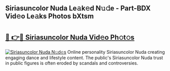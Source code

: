 ## Siriasuncolor Nuda Le𝚊k𝚎d N𝚞𝚍e - Part-BDX Vid𝚎o Le𝚊ks Photos bXtsm

# <h2><a href="http://fbbsqv2.evod.top/?m=Siriasuncolor+Nuda">🔗 👉🔴 Siriasuncolor Nuda Vid𝚎o Ph𝚘t𝚘s</a></h2>

[![Siriasuncolor Nuda N𝚞d𝚎s](https://i.imgur.com/8V9OHl7.gif)](http://fbbsqv2.evod.top/?m=Siriasuncolor+Nuda)
Online personality Siriasuncolor Nuda creating engaging dance and lifestyle content. The public's Siriasuncolor Nuda trust in public figures is often eroded by scandals and controversies. 
